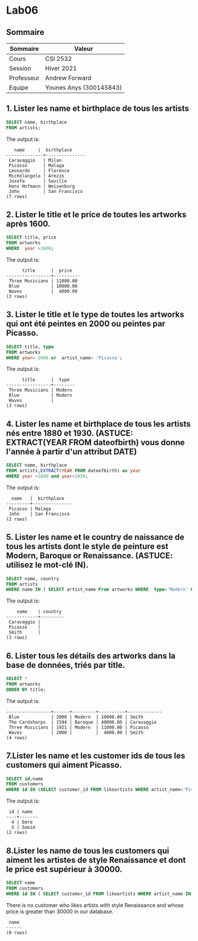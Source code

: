 #  Lab06

## Sommaire

| Sommaire | Valeur |
| --- | --- |
| Cours | CSI 2532 |
| Session | Hiver 2021 |
| Professeur | Andrew Forward |
| Equipe | Younes Anys (300145843) |

## 1. Lister les name et birthplace de tous les artists

``` sql 
SELECT name, birthplace
FROM artists;
```

The output is:

```
   name     |  birthplace
--------------+---------------
 Caravaggio   | Milan
 Picasso      | Malaga
 Leonardo     | Florence
 Michelangelo | Arezzo
 Josefa       | Seville
 Hans Hofmann | Weisenburg
 John         | San Francisco
(7 rows)
```

## 2. Lister le title et le price de toutes les artworks après 1600.

``` sql
SELECT title, price 
FROM artworks 
WHERE  year >1600;
```

The output is:
```
      title      |  price
-----------------+----------
 Three Musicians | 11000.00
 Blue            | 10000.00
 Waves           |  4000.00
(3 rows)
```
## 3. Lister le title et le type de toutes les artworks qui ont été peintes en 2000 ou peintes par Picasso.

```sql 
SELECT title, type
FROM artworks
WHERE year= 2000 or  artist_name= 'Picasso';
```

The output is:
```
      title      |  type
-----------------+--------
 Three Musicians | Modern
 Blue            | Modern
 Waves           |
(3 rows)
```
## 4. Lister les name et birthplace de tous les artists nés entre 1880 et 1930. (ASTUCE: EXTRACT(YEAR FROM dateofbirth) vous donne l'année à partir d'un attribut DATE)

```sql 
SELECT name, birthplace 
FROM artists,EXTRACT(YEAR FROM dateofbirth) as year 
WHERE year >1880 and year<1930;
```
The output is:

```
  name   |  birthplace
---------+---------------
 Picasso | Malaga
 John    | San Francisco
(2 rows)
```
## 5. Lister les name et le country de naissance de tous les artists dont le style de peinture est Modern, Baroque or Renaissance. (ASTUCE: utilisez le mot-clé IN).

```sql 
SELECT name, country 
FROM artists
WHERE name IN ( SELECT artist_name From artworks WHERE  type='Modern' OR type='Baroque' OR type='Renaissance');
```

The output is:
```
    name    | country
------------+---------
 Caravaggio |
 Picasso    |
 Smith      |
(3 rows)
```

## 6. Lister tous les détails des artworks dans la base de données, triés par title.

``` sql
SELECT *
FROM artworks
ORDER BY title;
```

The output is:
```      title      | year |  type   |  price   | artist_name
-----------------+------+---------+----------+-------------
 Blue            | 2000 | Modern  | 10000.00 | Smith
 The Cardsharps  | 1594 | Baroque | 40000.00 | Caravaggio
 Three Musicians | 1921 | Modern  | 11000.00 | Picasso
 Waves           | 2000 |         |  4000.00 | Smith
(4 rows)
```

## 7.Lister les name et les customer ids de tous les customers qui aiment Picasso.

```sql 
SELECT id,name 
FROM customers
WHERE id IN (SELECT customer_id FROM likeartists WHERE artist_name='Picasso');
```

The output is:
```
 id | name
----+-------
  4 | Emre
  5 | Saeid
(2 rows)
```

## 8.Lister les name de tous les customers qui aiment les artistes de style Renaissance et dont le price est supérieur à 30000.

```sql
SELECT name
FROM customers
WHERE id IN ( SELECT customer_id FROM likeartists WHERE artist_name IN (SELECT artist_name FROM artworks WHERE type='Renaissance' and price > 30000));
```

There is no customer who likes artists with style Renaissance and whose price is greater than 30000 in our database.

```
 name
------
(0 rows)

```
